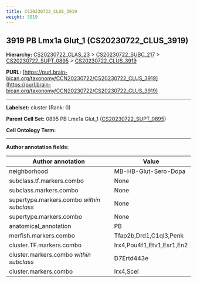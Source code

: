 ```yaml
---
title: CS20230722_CLUS_3919
weight: 3919
---
```

## 3919 PB Lmx1a Glut_1 (CS20230722_CLUS_3919)
<b>Hierarchy: </b>
[CS20230722_CLAS_23](../CS20230722_CLAS_23) >
[CS20230722_SUBC_217](../CS20230722_SUBC_217) >
[CS20230722_SUPT_0895](../CS20230722_SUPT_0895) >
[CS20230722_CLUS_3919](../CS20230722_CLUS_3919)

**PURL:** [https://purl.brain-bican.org/taxonomy/CCN20230722/CS20230722_CLUS_3919](https://purl.brain-bican.org/taxonomy/CCN20230722/CS20230722_CLUS_3919)

---


**Labelset:** cluster (Rank: 0)

**Parent Cell Set:** 0895 PB Lmx1a Glut_1 ([CS20230722_SUPT_0895](../CS20230722_SUPT_0895))



**Cell Ontology Term:** 

[MARKER GENES.]: #


---

[TRANSFERRED ANNOTATIONS.]: #


[AUTHOR ANNOTATION FIELDS.]: #


**Author annotation fields:**

| Author annotation | Value |
|-------------------|-------|
|neighborhood|MB-HB-Glut-Sero-Dopa|
|subclass.tf.markers.combo|None|
|subclass.markers.combo|None|
|supertype.markers.combo _within subclass_|None|
|supertype.markers.combo|None|
|anatomical_annotation|PB|
|merfish.markers.combo|Tfap2b,Drd1,C1ql3,Penk|
|cluster.TF.markers.combo|Irx4,Pou4f1,Etv1,Esr1,En2|
|cluster.markers.combo _within subclass_|D7Ertd443e|
|cluster.markers.combo|Irx4,Scel|
